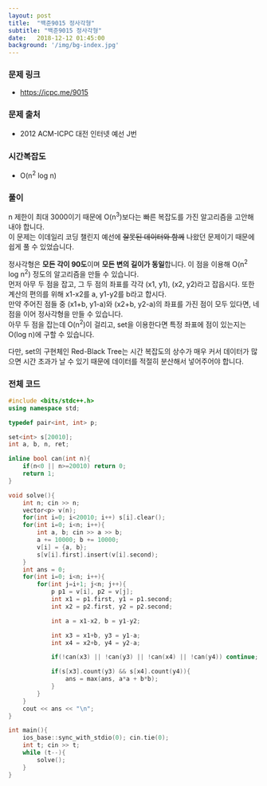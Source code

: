```yaml
---
layout: post
title:  "백준9015 정사각형"
subtitle: "백준9015 정사각형"
date:   2018-12-12 01:45:00
background: '/img/bg-index.jpg'
---
```


### 문제 링크
* https://icpc.me/9015

### 문제 출처
* 2012 ACM-ICPC 대전 인터넷 예선 J번

### 시간복잡도
* O(n<sup>2</sup> log n)

### 풀이
n 제한이 최대 3000이기 때문에 O(n<sup>3</sup>)보다는 빠른 복잡도를 가진 알고리즘을 고안해내야 합니다.<br>
이 문제는 이데일리 코딩 챌린지 예선에 <s>잘못된 데이터와 함께</s> 나왔던 문제이기 때문에 쉽게 풀 수 있었습니다.

정사각형은 <b>모든 각이 90도</b>이며 <b>모든 변의 길이가 동일</b>합니다. 이 점을 이용해 O(n<sup>2</sup> log n<sup>2</sup>) 정도의 알고리즘을 만들 수 있습니다.<br>
먼저 아무 두 점을 잡고, 그 두 점의 좌표를 각각 (x1, y1), (x2, y2)라고 잡읍시다. 또한 계산의 편의를 위해 x1-x2를 a, y1-y2를 b라고 합시다.<br>
만약 주어진 점들 중 (x1+b, y1-a)와 (x2+b, y2-a)의 좌표를 가진 점이 모두 있다면, 네 점을 이어 정사각형을 만들 수 있습니다.<br>
아무 두 점을 잡는데 O(n<sup>2</sup>)이 걸리고, set을 이용한다면 특정 좌표에 점이 있는지는 O(log n)에 구할 수 있습니다.<br>

다만, set의 구현체인 Red-Black Tree는 시간 복잡도의 상수가 매우 커서 데이터가 많으면 시간 초과가 날 수 있기 때문에 데이터를 적절히 분산해서 넣어주어야 합니다.

### 전체 코드
```cpp
#include <bits/stdc++.h>
using namespace std;

typedef pair<int, int> p;

set<int> s[20010];
int a, b, n, ret;

inline bool can(int n){
	if(n<0 || n>=20010) return 0;
	return 1;
}

void solve(){
	int n; cin >> n;
	vector<p> v(n);
	for(int i=0; i<20010; i++) s[i].clear();
	for(int i=0; i<n; i++){
		int a, b; cin >> a >> b;
		a += 10000; b += 10000;
		v[i] = {a, b};
		s[v[i].first].insert(v[i].second);
	}
	int ans = 0;
	for(int i=0; i<n; i++){
		for(int j=i+1; j<n; j++){
			p p1 = v[i], p2 = v[j];
			int x1 = p1.first, y1 = p1.second;
			int x2 = p2.first, y2 = p2.second;

			int a = x1-x2, b = y1-y2;

			int x3 = x1+b, y3 = y1-a;
			int x4 = x2+b, y4 = y2-a;

			if(!can(x3) || !can(y3) || !can(x4) || !can(y4)) continue;

			if(s[x3].count(y3) && s[x4].count(y4)){
				ans = max(ans, a*a + b*b);
			}
		}
	}
	cout << ans << "\n";
}

int main(){
	ios_base::sync_with_stdio(0); cin.tie(0);
	int t; cin >> t;
	while (t--){
		solve();
	}  
}
```
